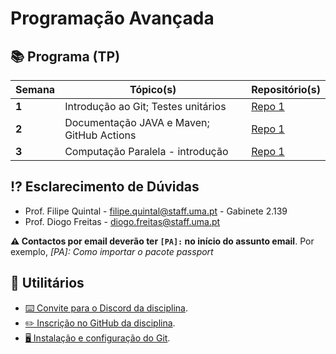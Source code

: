 # Programação Avançada

## 📚 Programa (TP)

| Semana | Tópico(s)                                  | Repositório(s)                                                           |
| ------ | ------------------------------------------ | ------------------------------------------------------------------------ |
| **1**  | Introdução ao Git; Testes unitários        | [Repo 1](https://github.com/Programacao-Avancada-2223/flight-management) |
| **2**  | Documentação JAVA e Maven; GitHub Actions  | [Repo 1](https://github.com/Programacao-Avancada-2223/banking-account)   |
| **3**  | Computação Paralela - introdução           | [Repo 1](https://github.com/Programacao-Avancada-2223/html-stripper)     |

## ⁉️ Esclarecimento de Dúvidas

- Prof. Filipe Quintal - filipe.quintal@staff.uma.pt - Gabinete 2.139
- Prof. Diogo Freitas - diogo.freitas@staff.uma.pt

**⚠️ Contactos por email deverão ter `[PA]:` no início do assunto email**. Por exemplo, _[PA]: Como importar o pacote
passport_

## 🧰 Utilitários

- [⌨️ Convite para o Discord da disciplina](https://discord.gg/4dZKET89EG).
- [✏️ Inscrição no GitHub da disciplina](https://moodle.cee.uma.pt/2223/mod/feedback/view.php?id=41862).
- [🖥️ Instalação e configuração do Git](https://moodle.cee.uma.pt/2223/mod/resource/view.php?id=39473).  
